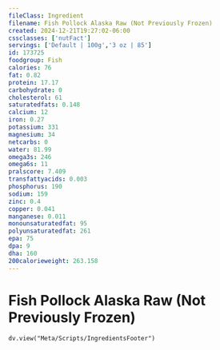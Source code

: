 ```yaml
---
fileClass: Ingredient
filename: Fish Pollock Alaska Raw (Not Previously Frozen)
created: 2024-12-21T19:27:02-06:00
cssclasses: ['nutFact']
servings: ['Default | 100g','3 oz | 85']
id: 173725
foodgroup: Fish
calories: 76
fat: 0.82
protein: 17.17
carbohydrate: 0
cholesterol: 61
saturatedfats: 0.148
calcium: 12
iron: 0.27
potassium: 331
magnesium: 34
netcarbs: 0
water: 81.99
omega3s: 246
omega6s: 11
pralscore: 7.409
transfattyacids: 0.003
phosphorus: 190
sodium: 159
zinc: 0.4
copper: 0.041
manganese: 0.011
monounsaturatedfat: 95
polyunsaturatedfat: 261
epa: 75
dpa: 9
dha: 160
200calorieweight: 263.158
---
```


# Fish Pollock Alaska Raw (Not Previously Frozen)

```dataviewjs
dv.view("Meta/Scripts/IngredientsFooter")
```